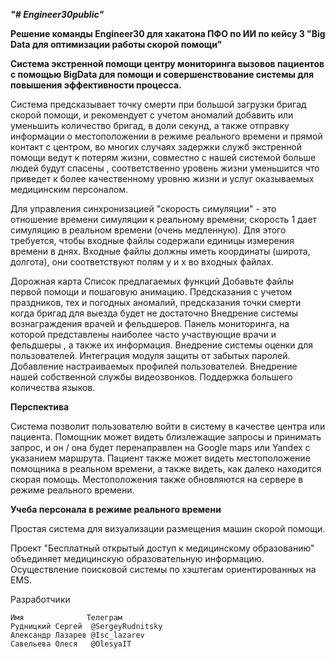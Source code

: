 ***"# Engineer30public"*** 

**Решение команды Engineer30 для хакатона ПФО по ИИ по кейсу 3 "Big Data для оптимизации работы скорой помощи"** 

**Система экстренной помощи центру мониторинга вызовов пациентов  с помощью BigData для помощи и совершенствование системы для повышения эффективности процесса.** 

Система  предсказывает точку смерти при большой загрузки бригад скорой помощи, и рекомендует с учетом аномалий добавить или уменьшить количество бригад, в доли секунд, а также отправку информации о местоположении в режиме реального времени и прямой контакт с центром, во многих случаях задержки служб экстренной помощи ведут к потерям жизни, совместно с нашей системой больше людей будут спасены , соответственно уровень жизни уменьшится что приведет к более качественному уровню жизни и услуг оказываемых медицинским персоналом.

Для управления синхронизацией "скорость симуляции" - это отношение времени симуляции к реальному времени; скорость 1 дает симуляцию в реальном времени (очень медленную). Для этого требуется, чтобы входные файлы содержали единицы измерения времени в днях.
Входные файлы должны иметь координаты (широта, долгота), они соответствуют полям y и x во входных файлах.

Дорожная карта
Список предлагаемых функций
Добавьте файлы первой помощи и пошаговую анимацию.
Предсказания с учетом праздников, тех и погодных аномалий, предсказания точки смерти когда бригад для выезда будет не достаточно
Внедрение системы вознаграждения врачей и фельдшеров.
Панель мониторинга, на которой представлены наиболее часто участвующие врачи и фельдшеры , а также их информация.
Внедрение системы оценки для пользователей.
Интеграция модуля защиты от забытых паролей.
Добавление настраиваемых профилей пользователей.
Внедрение нашей собственной службы видеозвонков.
Поддержка большего количества языков.

**Перспектива**

Система позволит пользователю войти в систему в качестве центра или пациента.
Помощник может видеть близлежащие запросы и принимать запрос, и он / она будет перенаправлен на Google maps или Yandex с указанием маршрута.
Пациент также может видеть местоположение помощника в реальном времени, а также видеть, как далеко находится скорая помощь.
Местоположения также обновляются на сервере в режиме реального времени.

**Учеба персонала в режиме реального времени**

Простая система для визуализации размещения машин скорой помощи.

Проект "Бесплатный открытый доступ к медицинскому образованию" объединяет медицинскую образовательную информацию. Осуществление поисковой системы по хэштегам ориентированных на EMS.


Разработчики 

```
Имя              Телеграм
Рудницкий Сергей  @SergeyRudnitsky
Александр Лазарев @Isc_lazarev
Савельева Олеся   @OlesyaIT
```


